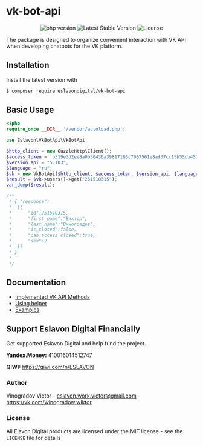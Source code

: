 # vk-bot-api
<p align="center">
<img src="https://img.shields.io/badge/PHP-%3E%3D7.4.2-%23green" alt="php version">
<img src="https://img.shields.io/github/v/tag/eslavondigital/vk-bot-api?label=version" alt="Latest Stable Version">
<img src="https://img.shields.io/github/license/eslavondigital/vk-bot-api" alt="License">
</p> 
The package is designed to organize convenient interaction with VK API when developing chatbots for the VK platform.

## Installation

Install the latest version with

```bash
$ composer require eslavondigital/vk-bot-api
```

## Basic Usage

```php
<?php
require_once __DIR__.'/vendor/autoload.php';

use Eslavon\VkBotApi\VkBotApi;

$http_client = new GuzzleHttp\Client();
$access_token = 'b519e3d2ee8a0b30436a39817186c7907561e8ad37cc15b55cb452c47e9901c617';
$version_api = "5.103";
$language = "ru";
$vk = new VkBotApi($http_client, $access_token, $version_api, $language);
$result = $vk->users()->get("251510315");
var_dump($result);

/**
 * { "response":
 *  [{
 *      "id":251510315,
 *      "first_name":"Виктор",
 *      "last_name":"Виноградов",
 *      "is_closed":false,
 *      "can_access_closed":true,
 *      "sex":2
 *  }]
 * }
 *  
 */
```


## Documentation
- [Implemented VK API Methods](doc/01-api_method.md)
- [Using helper](doc/02-using_helper.md)
- [Examples](doc/03-examples.md)

## Support Eslavon Digital Financially
Get supported Eslavon Digital and help fund the project.

**Yandex.Money:** 410016014512747

**QIWI:** https://qiwi.com/n/ESLAVON

### Author

Vinogradov Victor - <eslavon.work.victor@gmail.com> - <https://vk.com/winogradow.wiktor><br />

### License

All Elavon Digital products are licensed under the MIT license - see the `LICENSE` file for details

